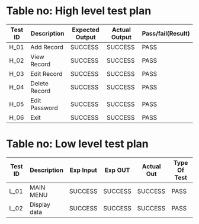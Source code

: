 # Table no: High level test plan

|Test ID	|Description	|Expected Output	|Actual Output|	Pass/fail(Result)|
|----|-----------------|-----------------|---------------|-----------------|
|H_01	|Add Record	|SUCCESS	|SUCCESS	|PASS|
|H_02	|View Record	|SUCCESS	|SUCCESS	|PASS|
|H_03	|Edit Record|	SUCCESS	|SUCCESS	|PASS|
|H_04	|Delete Record |SUCCESS	|SUCCESS	|PASS|
|H_05	|Edit Password	|SUCCESS	|SUCCESS	|PASS|
|H_06	| Exit	|SUCCESS	|SUCCESS|	PASS|


# Table no: Low level test plan

|Test ID|	Description|	Exp Input|	Exp OUT|	Actual Out|	Type Of Test|
|--------|------------|-----------|---------|------------|------------|
|L_01	|MAIN MENU	|SUCCESS	|SUCCESS	|SUCCESS	|PASS|
|L_02	|Display data	|SUCCESS	|SUCCESS	|SUCCESS	|PASS|


